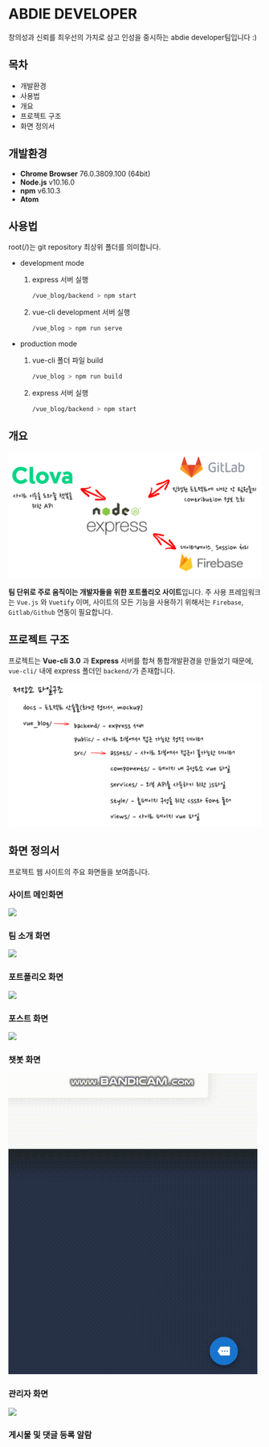 # ABDIE DEVELOPER



창의성과 신뢰를 최우선의 가치로 삼고 인성을 중시하는 abdie developer팀입니다 :)



## 목차

- 개발환경
- 사용법
- 개요
- 프로젝트 구조
- 화면 정의서



## 개발환경

- **Chrome Browser** 76.0.3809.100 (64bit)
- **Node.js** v10.16.0
- **npm** v6.10.3
- **Atom**



## 사용법

root(/)는 git repository 최상위 폴더를 의미합니다.

- development mode

  1. express 서버 실행 

     ```bash
     /vue_blog/backend > npm start
     ```

  2. vue-cli development 서버 실행

     ```bash
     /vue_blog > npm run serve
     ```

     

- production mode

  1. vue-cli 폴더 파일 build

     ```bash
     /vue_blog > npm run build
     ```

  2. express 서버 실행

     ```bash
     /vue_blog/backend > npm start
     ```

     

## 개요

![](./img/project_structure.PNG)

**팀 단위로 주로 움직이는 개발자들을 위한 포트폴리오 사이트**입니다. 주 사용 프레임워크는 `Vue.js` 와 `Vuetify` 이며, 사이트의 모든 기능을 사용하기 위해서는 `Firebase`, `Gitlab/Github` 연동이 필요합니다. 



## 프로젝트 구조

프로젝트는 **Vue-cli 3.0** 과 **Express** 서버를 합쳐 통합개발환경을 만들었기 때문에, `vue-cli/` 내에 express 폴더인 `backend/`가 존재합니다. 

![](./img/repository_structure.PNG)

## 화면 정의서

프로젝트 웹 사이트의 주요 화면들을 보여줍니다.



### 사이트 메인화면

![](./img/main_page.gif)









### 팀 소개 화면

![](./img/aboutus.gif)









### 포트폴리오 화면

![](./img/portfolio.gif)









### 포스트 화면

![](./img/posts.gif)









### 챗봇 화면

![](./img/chatbot.gif)







### 관리자 화면

![](./img/admin.gif)







### 게시물 및 댓글 등록 알람

